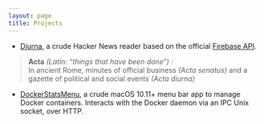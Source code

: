 ```yaml
---
layout: page
title: Projects
---
```


* [Diurna](https://github.com/ngquerol/Diurna), a crude Hacker News reader based
  on the official [Firebase API](https://github.com/HackerNews/API).

 >  __Acta__ _(Latin: “things that have been done”)_ : <br>
 > In ancient Rome, minutes of official business _(Acta senatus)_ and a gazette
 > of political and social events _(Acta diurna)_

* [DockerStatsMenu](https://github.com/ngquerol/DockerStatsMenu), a crude macOS
  10.11+ menu bar app to manage Docker containers. Interacts with the Docker
  daemon via an IPC Unix socket, over HTTP.

